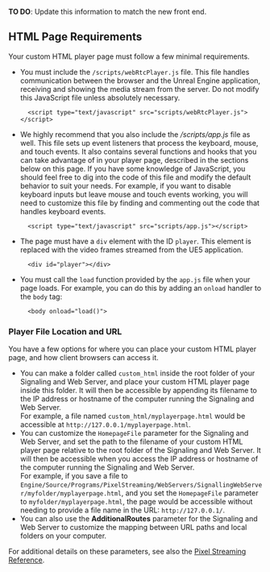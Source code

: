 **TO DO**: Update this information to match the new front end.

## HTML Page Requirements

Your custom HTML player page must follow a few minimal requirements.

* You must include the `/scripts/webRtcPlayer.js` file. This file handles communication between the browser and the Unreal Engine application, receiving and showing the media stream from the server. Do not modify this JavaScript file unless absolutely necessary.  

        <script type="text/javascript" src="scripts/webRtcPlayer.js"></script>

* We highly recommend that you also include the */scripts/app.js* file as well. This file sets up event listeners that process the keyboard, mouse, and touch events. It also contains several functions and hooks that you can take advantage of in your player page, described in the sections below on this page.  If you have some knowledge of JavaScript, you should feel free to dig into the code of this file and modify the default behavior to suit your needs. For example, if you want to disable keyboard inputs but leave mouse and touch events working, you will need to customize this file by finding and commenting out the code that handles keyboard events.  

        <script type="text/javascript" src="scripts/app.js"></script>

* The page must have a `div` element with the ID `player`. This element is replaced with the video frames streamed from the UE5 application.

        <div id="player"></div>

* You must call the `load` function provided by the `app.js` file when your page loads. For example, you can do this by adding an `onload` handler to the `body` tag:

        <body onload="load()">

### Player File Location and URL

You have a few options for where you can place your custom HTML player page, and how client browsers can access it.

*   You can make a folder called `custom_html` inside the root folder of your Signaling and Web Server, and place your custom HTML player page inside this folder. It will then be accessible by appending its filename to the IP address or hostname of the computer running the Signaling and Web Server.  
    For example, a file named `custom_html/myplayerpage.html` would be accessible at `http://127.0.0.1/myplayerpage.html`.
*   You can customize the `HomepageFile` parameter for the Signaling and Web Server, and set the path to the filename of your custom HTML player page relative to the root folder of the Signaling and Web Server. It will then be accessible when you access the IP address or hostname of the computer running the Signaling and Web Server.  
    For example, if you save a file to `Engine/Source/Programs/PixelStreaming/WebServers/SignallingWebServer/myfolder/myplayerpage.html`, and you set the `HomepageFile` parameter to `myfolder/myplayerpage.html`, the page would be accessible without needing to provide a file name in the URL: `http://127.0.0.1/`.
*   You can also use the **AdditionalRoutes** parameter for the Signaling and Web Server to customize the mapping between URL paths and local folders on your computer.

For additional details on these parameters, see also the [Pixel Streaming Reference](sharing-and-releasing-projects/pixel-streaming/pixel-streaming-reference).
